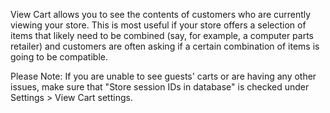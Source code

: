 View Cart allows you to see the contents of customers who are currently viewing your store.  This is most useful if your store offers a selection of items that likely need to be combined (say, for example, a computer parts retailer) and customers are often asking if a certain combination of items is going to be compatible.

Please Note:  If you are unable to see guests' carts or are having any other issues, make sure that "Store session IDs in database" is checked under Settings > View Cart settings.

